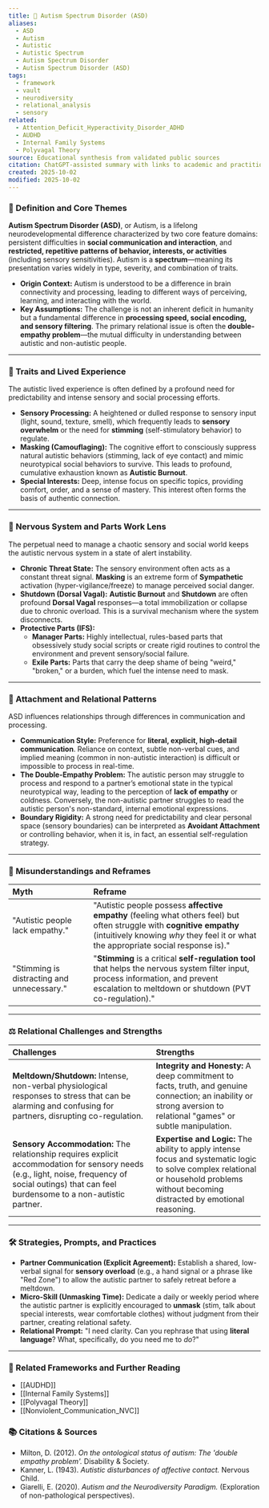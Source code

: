 ```yaml
---
title: 🌈 Autism Spectrum Disorder (ASD)
aliases:
  - ASD
  - Autism
  - Autistic
  - Autistic Spectrum
  - Autism Spectrum Disorder
  - Autism Spectrum Disorder (ASD)
tags:
  - framework
  - vault
  - neurodiversity
  - relational_analysis
  - sensory
related:
  - Attention_Deficit_Hyperactivity_Disorder_ADHD
  - AUDHD
  - Internal Family Systems
  - Polyvagal Theory
source: Educational synthesis from validated public sources
citation: ChatGPT-assisted summary with links to academic and practitioner materials
created: 2025-10-02
modified: 2025-10-02
---
```


<!-- @format -->

### 🧩 Definition and Core Themes

**Autism Spectrum Disorder (ASD)**, or Autism, is a lifelong neurodevelopmental
difference characterized by two core feature domains: persistent difficulties in
**social communication and interaction**, and **restricted, repetitive patterns of
behavior, interests, or activities** (including sensory sensitivities). Autism is a
**spectrum**—meaning its presentation varies widely in type, severity, and combination
of traits.

- **Origin Context:** Autism is understood to be a difference in brain connectivity and
  processing, leading to different ways of perceiving, learning, and interacting with
  the world.
- **Key Assumptions:** The challenge is not an inherent deficit in humanity but a
  fundamental difference in **processing speed, social encoding, and sensory
  filtering**. The primary relational issue is often the **double-empathy problem**—the
  mutual difficulty in understanding between autistic and non-autistic people.

---

### 🌿 Traits and Lived Experience

The autistic lived experience is often defined by a profound need for predictability and
intense sensory and social processing efforts.

- **Sensory Processing:** A heightened or dulled response to sensory input (light,
  sound, texture, smell), which frequently leads to **sensory overwhelm** or the need
  for **stimming** (self-stimulatory behavior) to regulate.
- **Masking (Camouflaging):** The cognitive effort to consciously suppress natural
  autistic behaviors (stimming, lack of eye contact) and mimic neurotypical social
  behaviors to survive. This leads to profound, cumulative exhaustion known as
  **Autistic Burnout**.
- **Special Interests:** Deep, intense focus on specific topics, providing comfort,
  order, and a sense of mastery. This interest often forms the basis of authentic
  connection.

---

### 🧠 Nervous System and Parts Work Lens

The perpetual need to manage a chaotic sensory and social world keeps the autistic
nervous system in a state of alert instability.

- **Chronic Threat State:** The sensory environment often acts as a constant threat
  signal. **Masking** is an extreme form of **Sympathetic** activation
  (hyper-vigilance/freeze) to manage perceived social danger.
- **Shutdown (Dorsal Vagal):** **Autistic Burnout** and **Shutdown** are often profound
  **Dorsal Vagal** responses—a total immobilization or collapse due to chronic overload.
  This is a survival mechanism where the system disconnects.
- **Protective Parts (IFS):**
    - **Manager Parts:** Highly intellectual, rules-based parts that obsessively study
    social scripts or create rigid routines to control the environment and prevent
    sensory/social failure.
    - **Exile Parts:** Parts that carry the deep shame of being "weird," "broken," or a
    burden, which fuel the intense need to mask.

---

### 💞 Attachment and Relational Patterns

ASD influences relationships through differences in communication and processing.

- **Communication Style:** Preference for **literal, explicit, high-detail
  communication**. Reliance on context, subtle non-verbal cues, and implied meaning
  (common in non-autistic interaction) is difficult or impossible to process in
  real-time.
- **The Double-Empathy Problem:** The autistic person may struggle to process and
  respond to a partner’s emotional state in the typical neurotypical way, leading to the
  perception of **lack of empathy** or coldness. Conversely, the non-autistic partner
  struggles to read the autistic person's non-standard, internal emotional expressions.
- **Boundary Rigidity:** A strong need for predictability and clear personal space
  (sensory boundaries) can be interpreted as **Avoidant Attachment** or controlling
  behavior, when it is, in fact, an essential self-regulation strategy.

---

### 🔄 Misunderstandings and Reframes

| Myth                                       | Reframe                                                                                                                                                                                                       |
| :----------------------------------------- | :------------------------------------------------------------------------------------------------------------------------------------------------------------------------------------------------------------ |
| "Autistic people lack empathy."            | "Autistic people possess **affective empathy** (feeling what others feel) but often struggle with **cognitive empathy** (intuitively knowing _why_ they feel it or what the appropriate social response is)." |
| "Stimming is distracting and unnecessary." | "**Stimming** is a critical **self-regulation tool** that helps the nervous system filter input, process information, and prevent escalation to meltdown or shutdown (PVT co-regulation)."                    |

---

### ⚖️ Relational Challenges and Strengths

| Challenges                                                                                                                                                                                          | Strengths                                                                                                                                                                              |
| :-------------------------------------------------------------------------------------------------------------------------------------------------------------------------------------------------- | :------------------------------------------------------------------------------------------------------------------------------------------------------------------------------------- |
| **Meltdown/Shutdown:** Intense, non-verbal physiological responses to stress that can be alarming and confusing for partners, disrupting co-regulation.                                             | **Integrity and Honesty:** A deep commitment to facts, truth, and genuine connection; an inability or strong aversion to relational "games" or subtle manipulation.                    |
| **Sensory Accommodation:** The relationship requires explicit accommodation for sensory needs (e.g., light, noise, frequency of social outings) that can feel burdensome to a non-autistic partner. | **Expertise and Logic:** The ability to apply intense focus and systematic logic to solve complex relational or household problems without becoming distracted by emotional reasoning. |

---

### 🛠️ Strategies, Prompts, and Practices

- **Partner Communication (Explicit Agreement):** Establish a shared, low-verbal signal
  for **sensory overload** (e.g., a hand signal or a phrase like "Red Zone") to allow
  the autistic partner to safely retreat before a meltdown.
- **Micro-Skill (Unmasking Time):** Dedicate a daily or weekly period where the autistic
  partner is explicitly encouraged to **unmask** (stim, talk about special interests,
  wear comfortable clothes) without judgment from their partner, creating relational
  safety.
- **Relational Prompt:** "I need clarity. Can you rephrase that using **literal
  language**? What, specifically, do you need me to _do_?"

---

### 🔗 Related Frameworks and Further Reading

- [[AUDHD]]
- [[Internal Family Systems]]
- [[Polyvagal Theory]]
- [[Nonviolent_Communication_NVC]]

### 📚 Citations & Sources

- Milton, D. (2012). _On the ontological status of autism: The 'double empathy
  problem'._ Disability & Society.
- Kanner, L. (1943). _Autistic disturbances of affective contact._ Nervous Child.
- Giarelli, E. (2020). _Autism and the Neurodiversity Paradigm._ (Exploration of
  non-pathological perspectives).
